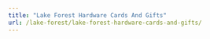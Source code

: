```yaml
---
title: "Lake Forest Hardware Cards And Gifts"
url: /lake-forest/lake-forest-hardware-cards-and-gifts/
---
```

